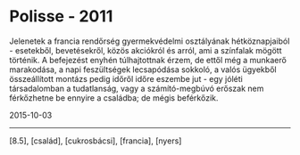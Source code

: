 # Polisse - 2011

Jelenetek a francia rendőrség gyermekvédelmi osztályának hétköznapjaiból - esetekből, bevetésekről, közös akciókról és arról, ami a színfalak mögött történik. A befejezést enyhén túlhajtottnak érzem, de ettől még a munkaerő marakodása, a napi feszültségek lecsapódása sokkoló, a valós ügyekből összeállított montázs pedig időről időre eszembe jut - egy jóléti társadalomban a tudatlanság, vagy a számító-megbúvó erőszak nem férkőzhetne be ennyire a családba; de mégis beférkőzik.

2015-10-03 

----

[8.5], [család], [cukrosbácsi], [francia], [nyers]